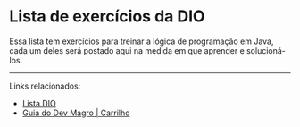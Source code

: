 # Lista de exercícios da DIO

<p>
  Essa lista tem exercícios para treinar a lógica de programação em Java, cada um deles será postado aqui na medida em que aprender e solucioná-los.
</p>

---

Links relacionados:

- [Lista DIO](http://dio.me/articles/lista-de-exercicios-para-treinar-logica-de-programacao)
- [Guia do Dev Magro | Carrilho](https://docs.google.com/document/d/12ek1Wsd_ibuwTOjHtLPZwEWdy5-A7cRoO2Bf-v5G1_s/edit?tab=t.0)
